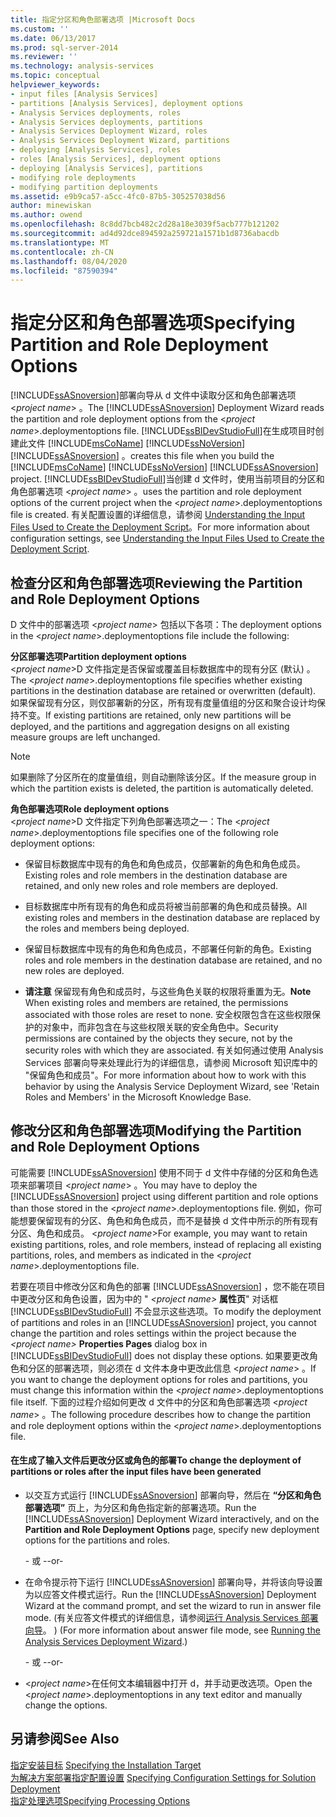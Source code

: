 ```yaml
---
title: 指定分区和角色部署选项 |Microsoft Docs
ms.custom: ''
ms.date: 06/13/2017
ms.prod: sql-server-2014
ms.reviewer: ''
ms.technology: analysis-services
ms.topic: conceptual
helpviewer_keywords:
- input files [Analysis Services]
- partitions [Analysis Services], deployment options
- Analysis Services deployments, roles
- Analysis Services deployments, partitions
- Analysis Services Deployment Wizard, roles
- Analysis Services Deployment Wizard, partitions
- deploying [Analysis Services], roles
- roles [Analysis Services], deployment options
- deploying [Analysis Services], partitions
- modifying role deployments
- modifying partition deployments
ms.assetid: e9b9ca57-a5cc-4fc0-87b5-305257038d56
author: minewiskan
ms.author: owend
ms.openlocfilehash: 8c8dd7bcb482c2d28a18e3039f5acb777b121202
ms.sourcegitcommit: ad4d92dce894592a259721a1571b1d8736abacdb
ms.translationtype: MT
ms.contentlocale: zh-CN
ms.lasthandoff: 08/04/2020
ms.locfileid: "87590394"
---
```

# <a name="specifying-partition-and-role-deployment-options"></a><span data-ttu-id="e2472-102">指定分区和角色部署选项</span><span class="sxs-lookup"><span data-stu-id="e2472-102">Specifying Partition and Role Deployment Options</span></span>
  <span data-ttu-id="e2472-103">[!INCLUDE[ssASnoversion](../../includes/ssasnoversion-md.md)]部署向导从 d 文件中读取分区和角色部署选项 \<*project name*> 。</span><span class="sxs-lookup"><span data-stu-id="e2472-103">The [!INCLUDE[ssASnoversion](../../includes/ssasnoversion-md.md)] Deployment Wizard reads the partition and role deployment options from the \<*project name*>.deploymentoptions file.</span></span> [!INCLUDE[ssBIDevStudioFull](../../includes/ssbidevstudiofull-md.md)]<span data-ttu-id="e2472-104">在生成项目时创建此文件 [!INCLUDE[msCoName](../../includes/msconame-md.md)] [!INCLUDE[ssNoVersion](../../includes/ssnoversion-md.md)] [!INCLUDE[ssASnoversion](../../includes/ssasnoversion-md.md)] 。</span><span class="sxs-lookup"><span data-stu-id="e2472-104">creates this file when you build the [!INCLUDE[msCoName](../../includes/msconame-md.md)] [!INCLUDE[ssNoVersion](../../includes/ssnoversion-md.md)] [!INCLUDE[ssASnoversion](../../includes/ssasnoversion-md.md)] project.</span></span> [!INCLUDE[ssBIDevStudioFull](../../includes/ssbidevstudiofull-md.md)]<span data-ttu-id="e2472-105">当创建 d 文件时，使用当前项目的分区和角色部署选项 \<*project name*> 。</span><span class="sxs-lookup"><span data-stu-id="e2472-105">uses the partition and role deployment options of the current project when the \<*project name*>.deploymentoptions file is created.</span></span> <span data-ttu-id="e2472-106">有关配置设置的详细信息，请参阅 [Understanding the Input Files Used to Create the Deployment Script](deployment-script-files-input-used-to-create-deployment-script.md)。</span><span class="sxs-lookup"><span data-stu-id="e2472-106">For more information about configuration settings, see [Understanding the Input Files Used to Create the Deployment Script](deployment-script-files-input-used-to-create-deployment-script.md).</span></span>  
  
## <a name="reviewing-the-partition-and-role-deployment-options"></a><span data-ttu-id="e2472-107">检查分区和角色部署选项</span><span class="sxs-lookup"><span data-stu-id="e2472-107">Reviewing the Partition and Role Deployment Options</span></span>  
 <span data-ttu-id="e2472-108">D 文件中的部署选项 \<*project name*> 包括以下各项：</span><span class="sxs-lookup"><span data-stu-id="e2472-108">The deployment options in the \<*project name*>.deploymentoptions file include the following:</span></span>  
  
 <span data-ttu-id="e2472-109">**分区部署选项**</span><span class="sxs-lookup"><span data-stu-id="e2472-109">**Partition deployment options**</span></span>  
 <span data-ttu-id="e2472-110">\<*project name*>D 文件指定是否保留或覆盖目标数据库中的现有分区 (默认) 。</span><span class="sxs-lookup"><span data-stu-id="e2472-110">The \<*project name*>.deploymentoptions file specifies whether existing partitions in the destination database are retained or overwritten (default).</span></span> <span data-ttu-id="e2472-111">如果保留现有分区，则仅部署新的分区，所有现有度量值组的分区和聚合设计均保持不变。</span><span class="sxs-lookup"><span data-stu-id="e2472-111">If existing partitions are retained, only new partitions will be deployed, and the partitions and aggregation designs on all existing measure groups are left unchanged.</span></span>  
  
> [!NOTE]  
>  <span data-ttu-id="e2472-112">如果删除了分区所在的度量值组，则自动删除该分区。</span><span class="sxs-lookup"><span data-stu-id="e2472-112">If the measure group in which the partition exists is deleted, the partition is automatically deleted.</span></span>  
  
 <span data-ttu-id="e2472-113">**角色部署选项**</span><span class="sxs-lookup"><span data-stu-id="e2472-113">**Role deployment options**</span></span>  
 <span data-ttu-id="e2472-114">\<*project name*>D 文件指定下列角色部署选项之一：</span><span class="sxs-lookup"><span data-stu-id="e2472-114">The \<*project name*>.deploymentoptions file specifies one of the following role deployment options:</span></span>  
  
-   <span data-ttu-id="e2472-115">保留目标数据库中现有的角色和角色成员，仅部署新的角色和角色成员。</span><span class="sxs-lookup"><span data-stu-id="e2472-115">Existing roles and role members in the destination database are retained, and only new roles and role members are deployed.</span></span>  
  
-   <span data-ttu-id="e2472-116">目标数据库中所有现有的角色和成员将被当前部署的角色和成员替换。</span><span class="sxs-lookup"><span data-stu-id="e2472-116">All existing roles and members in the destination database are replaced by the roles and members being deployed.</span></span>  
  
-   <span data-ttu-id="e2472-117">保留目标数据库中现有的角色和角色成员，不部署任何新的角色。</span><span class="sxs-lookup"><span data-stu-id="e2472-117">Existing roles and role members in the destination database are retained, and no new roles are deployed.</span></span>  
  
-   <span data-ttu-id="e2472-118">**请注意** 保留现有角色和成员时，与这些角色关联的权限将重置为无。</span><span class="sxs-lookup"><span data-stu-id="e2472-118">**Note** When existing roles and members are retained, the permissions associated with those roles are reset to none.</span></span> <span data-ttu-id="e2472-119">安全权限包含在这些权限保护的对象中，而非包含在与这些权限关联的安全角色中。</span><span class="sxs-lookup"><span data-stu-id="e2472-119">Security permissions are contained by the objects they secure, not by the security roles with which they are associated.</span></span> <span data-ttu-id="e2472-120">有关如何通过使用 Analysis Services 部署向导来处理此行为的详细信息，请参阅 Microsoft 知识库中的 "保留角色和成员"。</span><span class="sxs-lookup"><span data-stu-id="e2472-120">For more information about how to work with this behavior by using the Analysis Service Deployment Wizard, see 'Retain Roles and Members' in the Microsoft Knowledge Base.</span></span>  
  
## <a name="modifying-the-partition-and-role-deployment-options"></a><span data-ttu-id="e2472-121">修改分区和角色部署选项</span><span class="sxs-lookup"><span data-stu-id="e2472-121">Modifying the Partition and Role Deployment Options</span></span>  
 <span data-ttu-id="e2472-122">可能需要 [!INCLUDE[ssASnoversion](../../includes/ssasnoversion-md.md)] 使用不同于 d 文件中存储的分区和角色选项来部署项目 \<*project name*> 。</span><span class="sxs-lookup"><span data-stu-id="e2472-122">You may have to deploy the [!INCLUDE[ssASnoversion](../../includes/ssasnoversion-md.md)] project using different partition and role options than those stored in the \<*project name*>.deploymentoptions file.</span></span> <span data-ttu-id="e2472-123">例如，你可能想要保留现有的分区、角色和角色成员，而不是替换 d 文件中所示的所有现有分区、角色和成员。 \<*project name*></span><span class="sxs-lookup"><span data-stu-id="e2472-123">For example, you may want to retain existing partitions, roles, and role members, instead of replacing all existing partitions, roles, and members as indicated in the \<*project name*>.deploymentoptions file.</span></span>  
  
 <span data-ttu-id="e2472-124">若要在项目中修改分区和角色的部署 [!INCLUDE[ssASnoversion](../../includes/ssasnoversion-md.md)] ，您不能在项目中更改分区和角色设置，因为中的 " *\<project name>* **属性页**" 对话框 [!INCLUDE[ssBIDevStudioFull](../../includes/ssbidevstudiofull-md.md)] 不会显示这些选项。</span><span class="sxs-lookup"><span data-stu-id="e2472-124">To modify the deployment of partitions and roles in an [!INCLUDE[ssASnoversion](../../includes/ssasnoversion-md.md)] project, you cannot change the partition and roles settings within the project because the *\<project name>* **Properties Pages** dialog box in [!INCLUDE[ssBIDevStudioFull](../../includes/ssbidevstudiofull-md.md)] does not display these options.</span></span> <span data-ttu-id="e2472-125">如果要更改角色和分区的部署选项，则必须在 d 文件本身中更改此信息 \<*project name*> 。</span><span class="sxs-lookup"><span data-stu-id="e2472-125">If you want to change the deployment options for roles and partitions, you must change this information within the \<*project name*>.deploymentoptions file itself.</span></span> <span data-ttu-id="e2472-126">下面的过程介绍如何更改 d 文件中的分区和角色部署选项 \<*project name*> 。</span><span class="sxs-lookup"><span data-stu-id="e2472-126">The following procedure describes how to change the partition and role deployment options within the \<*project name*>.deploymentoptions file.</span></span>  
  
#### <a name="to-change-the-deployment-of-partitions-or-roles-after-the-input-files-have-been-generated"></a><span data-ttu-id="e2472-127">在生成了输入文件后更改分区或角色的部署</span><span class="sxs-lookup"><span data-stu-id="e2472-127">To change the deployment of partitions or roles after the input files have been generated</span></span>  
  
-   <span data-ttu-id="e2472-128">以交互方式运行 [!INCLUDE[ssASnoversion](../../includes/ssasnoversion-md.md)] 部署向导，然后在 **“分区和角色部署选项”** 页上，为分区和角色指定新的部署选项。</span><span class="sxs-lookup"><span data-stu-id="e2472-128">Run the [!INCLUDE[ssASnoversion](../../includes/ssasnoversion-md.md)] Deployment Wizard interactively, and on the **Partition and Role Deployment Options** page, specify new deployment options for the partitions and roles.</span></span>  
  
     <span data-ttu-id="e2472-129">- 或 -</span><span class="sxs-lookup"><span data-stu-id="e2472-129">-or-</span></span>  
  
-   <span data-ttu-id="e2472-130">在命令提示符下运行 [!INCLUDE[ssASnoversion](../../includes/ssasnoversion-md.md)] 部署向导，并将该向导设置为以应答文件模式运行。</span><span class="sxs-lookup"><span data-stu-id="e2472-130">Run the [!INCLUDE[ssASnoversion](../../includes/ssasnoversion-md.md)] Deployment Wizard at the command prompt, and set the wizard to run in answer file mode.</span></span> <span data-ttu-id="e2472-131"> (有关应答文件模式的详细信息，请参阅[运行 Analysis Services 部署向导](running-the-analysis-services-deployment-wizard.md)。 ) </span><span class="sxs-lookup"><span data-stu-id="e2472-131">(For more information about answer file mode, see [Running the Analysis Services Deployment Wizard](running-the-analysis-services-deployment-wizard.md).)</span></span>  
  
     <span data-ttu-id="e2472-132">- 或 -</span><span class="sxs-lookup"><span data-stu-id="e2472-132">-or-</span></span>  
  
-   <span data-ttu-id="e2472-133">\<*project name*>在任何文本编辑器中打开 d，并手动更改选项。</span><span class="sxs-lookup"><span data-stu-id="e2472-133">Open the \<*project name*>.deploymentoptions in any text editor and manually change the options.</span></span>  
  
## <a name="see-also"></a><span data-ttu-id="e2472-134">另请参阅</span><span class="sxs-lookup"><span data-stu-id="e2472-134">See Also</span></span>  
 <span data-ttu-id="e2472-135">[指定安装目标](deployment-script-files-specifying-the-installation-target.md) </span><span class="sxs-lookup"><span data-stu-id="e2472-135">[Specifying the Installation Target](deployment-script-files-specifying-the-installation-target.md) </span></span>  
 <span data-ttu-id="e2472-136">[为解决方案部署指定配置设置](deployment-script-files-solution-deployment-config-settings.md) </span><span class="sxs-lookup"><span data-stu-id="e2472-136">[Specifying Configuration Settings for Solution Deployment](deployment-script-files-solution-deployment-config-settings.md) </span></span>  
 [<span data-ttu-id="e2472-137">指定处理选项</span><span class="sxs-lookup"><span data-stu-id="e2472-137">Specifying Processing Options</span></span>](deployment-script-files-specifying-processing-options.md)  
  
  
